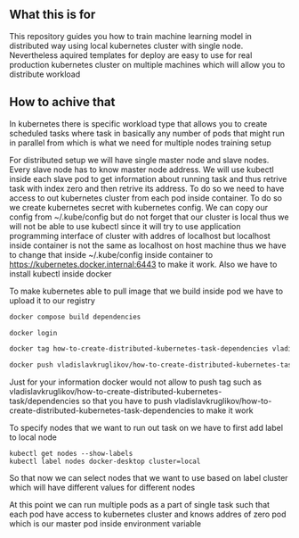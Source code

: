 ## What this is for

This repository guides you how to train machine learning model in distributed way using
local kubernetes cluster with single node. Nevertheless aquired templates for deploy are
easy to use for real production kubernetes cluster on multiple machines which will allow
you to distribute workload

## How to achive that

In kubernetes there is specific workload type that allows you to create scheduled tasks
where task in basically any number of pods that might run in parallel from which is what
we need for multiple nodes training setup

For distributed setup we will have single master node and slave nodes. Every slave node has
to know master node address. We will use kubectl inside each slave pod to get information about
running task and thus retrive task with index zero and then retrive its address. To do so we
need to have access to out kubernetes cluster from each pod inside container. To do so we create
kubernetes secret with kubernetes config. We can copy our config from ~/.kube/config but do not
forget that our cluster is local thus we will not be able to use kubectl since it will try to use
application programming interface of cluster with addres of localhost but localhost inside container 
is not the same as localhost on host machine thus we have to change that inside ~/.kube/config inside 
container to https://kubernetes.docker.internal:6443 to make it work. Also we have to install kubectl
inside docker

To make kubernetes able to pull image that we build inside pod we have to upload it to our registry

```bash
docker compose build dependencies

docker login

docker tag how-to-create-distributed-kubernetes-task-dependencies vladislavkruglikov/how-to-create-distributed-kubernetes-task-dependencies

docker push vladislavkruglikov/how-to-create-distributed-kubernetes-task-dependencies
```

Just for your information docker would not allow to push tag such as vladislavkruglikov/how-to-create-distributed-kubernetes-task/dependencies so that you have to push vladislavkruglikov/how-to-create-distributed-kubernetes-task-dependencies to make it work

To specify nodes that we want to run out task on we have to first add label to local node

```
kubectl get nodes --show-labels
kubectl label nodes docker-desktop cluster=local
```

So that now we can select nodes that we want to use based on label cluster which will have different
values for different nodes

At this point we can run multiple pods as a part of single task such that each pod have access to
kubernetes cluster and knows addres of zero pod which is our master pod inside environment variable
